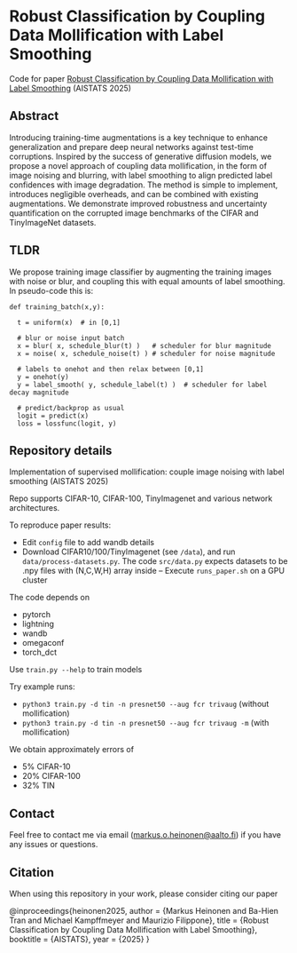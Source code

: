 # Robust Classification by Coupling Data Mollification with Label Smoothing

Code for paper [Robust Classification by Coupling Data Mollification with Label Smoothing](https://arxiv.org/abs/2406.01494) (AISTATS 2025)

## Abstract 

Introducing training-time augmentations is a key technique to enhance generalization and prepare deep neural networks against test-time corruptions. Inspired by the success of generative diffusion models, we propose a novel approach of coupling data mollification, in the form of image noising and blurring, with label smoothing to align predicted label confidences with image degradation. The method is simple to implement, introduces negligible overheads, and can be combined with existing augmentations. We demonstrate improved robustness and uncertainty quantification on the corrupted image benchmarks of the CIFAR and TinyImageNet datasets.

## TLDR

We propose training image classifier by augmenting the training images with noise or blur, and coupling this with equal amounts of label smoothing. In pseudo-code this is:

```
def training_batch(x,y):

  t = uniform(x)  # in [0,1]

  # blur or noise input batch
  x = blur( x, schedule_blur(t) )   # scheduler for blur magnitude 
  x = noise( x, schedule_noise(t) ) # scheduler for noise magnitude

  # labels to onehot and then relax between [0,1]
  y = onehot(y)
  y = label_smooth( y, schedule_label(t) )  # scheduler for label decay magnitude

  # predict/backprop as usual
  logit = predict(x)
  loss = lossfunc(logit, y)

```

## Repository details

Implementation of supervised mollification: couple image noising with label smoothing (AISTATS 2025) 

Repo supports CIFAR-10, CIFAR-100, TinyImagenet and various network architectures.

To reproduce paper results:
- Edit `config` file to add wandb details 
- Download CIFAR10/100/TinyImagenet (see `/data`), and run `data/process-datasets.py`. The code `src/data.py` expects datasets to be .npy files with (N,C,W,H) array inside
– Execute `runs_paper.sh` on a GPU cluster 

The code depends on
- pytorch
- lightning
- wandb
- omegaconf
- torch_dct

Use `train.py --help` to train models

Try example runs:

- `python3 train.py -d tin -n presnet50 --aug fcr trivaug`     (without mollification)
- `python3 train.py -d tin -n presnet50 --aug fcr trivaug -m`     (with mollification)

We obtain approximately errors of 
 - 5% CIFAR-10
 - 20% CIFAR-100
 - 32% TIN

## Contact

Feel free to contact me via email (markus.o.heinonen@aalto.fi) if you have any issues or questions.

## Citation

When using this repository in your work, please consider citing our paper

@inproceedings{heinonen2025,
  author    = {Markus Heinonen and Ba-Hien Tran and Michael Kampffmeyer and Maurizio Filippone},
  title     = {Robust Classification by Coupling Data Mollification with Label Smoothing},
  booktitle = {AISTATS},
  year      = {2025}
}
